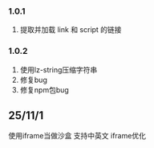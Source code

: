 ### 1.0.1
1. 提取并加载 link 和 script 的链接

### 1.0.2
1. 使用lz-string压缩字符串
2. 修复bug
3. 修复npm包bug

## 25/11/1

使用iframe当做沙盒
支持中英文
iframe优化